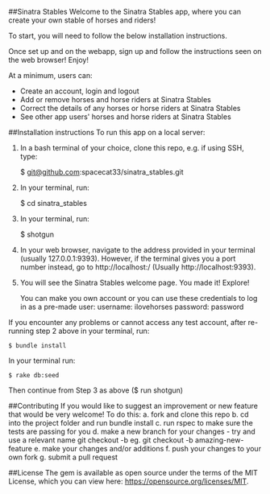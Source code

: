##Sinatra Stables
Welcome to the Sinatra Stables app, where you can create your own stable of horses and riders!

To start, you will need to follow the below installation instructions.

Once set up and on the webapp, sign up and follow the instructions seen on the web browser! Enjoy!

At a minimum, users can:

- Create an account, login and logout
- Add or remove horses and horse riders at Sinatra Stables
- Correct the details of any horses or horse riders at Sinatra Stables
- See other app users' horses and horse riders at Sinatra Stables


##Installation instructions
To run this app on a local server:

1. In a bash terminal of your choice, clone this repo, e.g. if using SSH, type:

    $ git@github.com:spacecat33/sinatra_stables.git 

2. In your terminal, run:

    $ cd sinatra_stables

3. In your terminal, run:

    $ shotgun 

4. In your web browser, navigate to the address provided in your terminal (usually 127.0.0.1:9393). However, if the terminal gives you a port number instead, go to http://localhost:<port>/ (Usually http://localhost:9393).

5. You will see the Sinatra Stables welcome page. You made it! Explore! 

    You can make you own account or you can use these credentials to log in as a pre-made user:
    username: ilovehorses 
    password: password

If you encounter any problems or cannot access any test account, after re-running step 2 above in your terminal, run:

    $ bundle install 

In your terminal run:  

    $ rake db:seed 

Then continue from Step 3 as above ($ run shotgun)



##Contributing
If you would like to suggest an improvement or new feature that would be very welcome! To do this:
a. fork and clone this repo
b. cd into the project folder and run bundle install
c. run rspec to make sure the tests are passing for you
d. make a new branch for your changes - try and use a relevant name git checkout -b <your-branch-name>
        eg. git checkout -b amazing-new-feature
e. make your changes and/or additions
f. push your changes to your own fork
g. submit a pull request



##License
The gem is available as open source under the terms of the MIT License, which you can view here: https://opensource.org/licenses/MIT.
